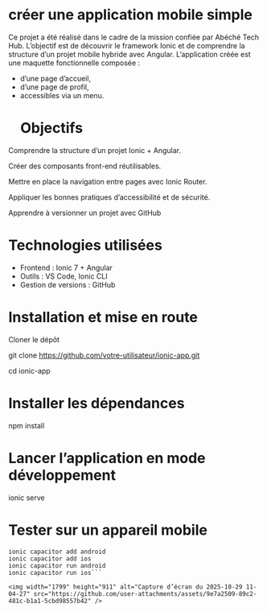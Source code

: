 # créer une application mobile simple
Ce projet a été réalisé dans le cadre de la mission confiée par Abéché Tech Hub. L’objectif est de découvrir le framework Ionic et de comprendre la structure d’un projet mobile hybride avec Angular.
L’application créée est une maquette fonctionnelle composée :

- d’une page d’accueil,
- d’une page de profil,
- accessibles via un menu.
  # Objectifs 

Comprendre la structure d’un projet Ionic + Angular.

Créer des composants front-end réutilisables.

Mettre en place la navigation entre pages avec Ionic Router.

Appliquer les bonnes pratiques d’accessibilité et de sécurité.

Apprendre à versionner un projet avec GitHub
# Technologies utilisées
- Frontend : Ionic 7 + Angular
- Outils : VS Code, Ionic CLI
- Gestion de versions : GitHub
 # Installation et mise en route
Cloner le dépôt

git clone https://github.com/votre-utilisateur/ionic-app.git

cd ionic-app
# Installer les dépendances
npm install
# Lancer l’application en mode développement
ionic serve

# Tester sur un appareil mobile
```
ionic capacitor add android
ionic capacitor add ios
ionic capacitor run android
ionic capacitor run ios```

<img width="1799" height="911" alt="Capture d’écran du 2025-10-29 11-04-27" src="https://github.com/user-attachments/assets/9e7a2509-89c2-481c-b1a1-5cbd98557b42" />
